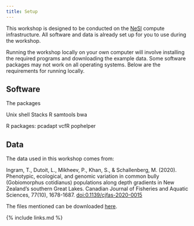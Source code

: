 ```yaml
---
title: Setup
---
```



This workshop is designed to be conducted on the [NeSI](https://www.nesi.org.nz) compute infrastructure. All software and data is already set up for you to use during the workshop.

Running the workshop locally on your own computer will involve installing the required programs and downloading the example data. Some software packages may not work on all operating systems. Below are the requirements for running locally.


## Software

The packages 

Unix shell
Stacks
R
samtools
bwa

R packages:
pcadapt
vcfR
pophelper


## Data

The data used in this workshop comes from:

Ingram, T., Dutoit, L., Mikheev, P., Khan, S., & Schallenberg, M. (2020). Phenotypic, ecological, and genomic variation in common bully (Gobiomorphus cotidianus) populations along depth gradients in New Zealand’s southern Great Lakes. Canadian Journal of Fisheries and Aquatic Sciences, 77(10), 1678-1687. [doi:0.1139/cjfas-2020-0015]( https://doi.org/10.1139/cjfas-2020-0015)

The files mentioned can be downloaded [here](https://drive.google.com/file/d/1x10Htq1Ddooh0AznHUtxlgPhZEDEFrys/view?usp=sharing).


{% include links.md %}
